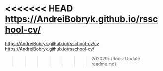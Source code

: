 <<<<<<< HEAD
https://AndreiBobryk.github.io/rsschool-cv/
=======
https://AndreiBobryk.github.io/rsschool-cv/cv
https://AndreiBobryk.github.io/rsschool-cv/
>>>>>>> 2d2029c (docs: Update readme.md)
